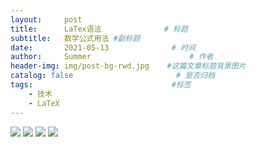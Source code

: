 ```yaml
---
layout:     post                   
title:      LaTex语法              # 标题 
subtitle:   数学公式用法 #副标题
date:       2021-05-13              # 时间
author:     Summer                      # 作者
header-img: img/post-bg-rwd.jpg    #这篇文章标题背景图片
catalog: false                       # 是否归档
tags:                               #标签
    - 技术
    - LaTeX
---
```

![](https://ftp.bmp.ovh/imgs/2021/05/3e51c0ab0608a8ba.jpg)
![](https://ftp.bmp.ovh/imgs/2021/05/2944a9e1301a22c3.jpg)
![](https://ftp.bmp.ovh/imgs/2021/05/dd161c3d60043bbd.jpg)
![](https://ftp.bmp.ovh/imgs/2021/05/e7eb2215823923af.jpg)
